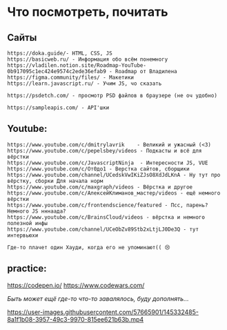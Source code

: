 # Что посмотреть, почитать

## Сайты
    https://doka.guide/- HTML, CSS, JS
    https://basicweb.ru/ - Информация обо всём понемногу
    https://vladilen.notion.site/Roadmap-YouTube-0b917095c1ec424e9574c2ede36efab9 - Roadmap от Владилена
    https://figma.community/files/ - Макетики
    https://learn.javascript.ru/ - Учим JS, чо сказать

    https://psdetch.com/ - просмотр PSD файлов в браузере (не оч удобно)

    https://sampleapis.com/ - API'шки

## Youtube:
    https://www.youtube.com/c/dmitrylavrik    - Великий и ужасный (<3)
    https://www.youtube.com/c/pepelsbey/videos - Подкасты и всё для вёрстки
    https://www.youtube.com/c/JavascriptNinja  - Интересности JS, VUE
    https://www.youtube.com/c/От0до1 - Верстка сайтов, сборщики
    https://www.youtube.com/channel/UCedskVwIKiZJsO8XdJdLKnA - Ну тут про вёрстку, сборки Для начала норм
    https://www.youtube.com/c/maxgraph/videos - Вёрстка и другое
    https://www.youtube.com/c/АлексейКлиманов_мастер/videos - ещё немного вёрстки
    https://www.youtube.com/c/frontendscience/featured - Псс, парень? Немного JS нннаада?
    https://www.youtube.com/c/BrainsCloud/videos - вёрстка и немного полезной инфы
    https://www.youtube.com/channel/UCeObZv89Stb2xLtjLJ0De3Q - тут интервьюхи

    Где-то плачет один Хауди, когда его не упоминают(( 😢

## practice:
https://codepen.io/
https://www.codewars.com/

*Быть может ещё где-то что-то завалялось, буду дополнять...*


https://user-images.githubusercontent.com/57665901/145332485-8a1f1b08-3957-49c3-9970-815ee621b63b.mp4

